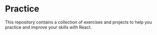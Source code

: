 # Practice
This repository contains a collection of exercises and projects to help you practice and improve your skills with React.
